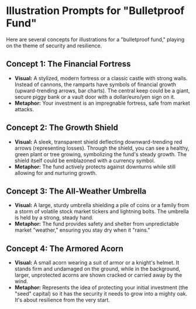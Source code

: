 # Illustration Prompts for "Bulletproof Fund"

Here are several concepts for illustrations for a "bulletproof fund," playing on the theme of security and resilience.

## Concept 1: The Financial Fortress

*   **Visual:** A stylized, modern fortress or a classic castle with strong walls. Instead of cannons, the ramparts have symbols of financial growth (upward-trending arrows, bar charts). The central keep could be a giant, secure piggy bank or a vault door with a dollar/euro/yen sign on it.
*   **Metaphor:** Your investment is an impregnable fortress, safe from market attacks.

## Concept 2: The Growth Shield

*   **Visual:** A sleek, transparent shield deflecting downward-trending red arrows (representing losses). Through the shield, you can see a healthy, green plant or tree growing, symbolizing the fund's steady growth. The shield itself could be emblazoned with a currency symbol.
*   **Metaphor:** The fund actively protects against downturns while still allowing for and nurturing growth.

## Concept 3: The All-Weather Umbrella

*   **Visual:** A large, sturdy umbrella shielding a pile of coins or a family from a storm of volatile stock market tickers and lightning bolts. The umbrella is held by a strong, steady hand.
*   **Metaphor:** The fund provides safety and shelter from unpredictable market "weather," ensuring you stay dry when it "rains."

## Concept 4: The Armored Acorn

*   **Visual:** A small acorn wearing a suit of armor or a knight's helmet. It stands firm and undamaged on the ground, while in the background, larger, unprotected acorns are shown cracked or carried away by the wind.
*   **Metaphor:** Represents the idea of protecting your initial investment (the "seed" capital) so it has the security it needs to grow into a mighty oak. It's about resilience from the very start.
